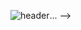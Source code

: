 ![header](https://capsule-render.vercel.app/api?type=wave&color=auto&height=300&section=header&text=capsule%20render&fontSize=90)...
-->
